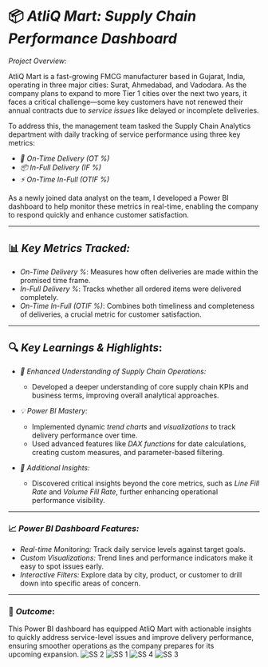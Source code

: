 
# 📦 *AtliQ Mart: Supply Chain Performance Dashboard*

*Project Overview:*

AtliQ Mart is a fast-growing FMCG manufacturer based in Gujarat, India, operating in three major cities: Surat, Ahmedabad, and Vadodara. As the company plans to expand to more Tier 1 cities over the next two years, it faces a critical challenge—some key customers have not renewed their annual contracts due to *service issues* like delayed or incomplete deliveries. 

To address this, the management team tasked the Supply Chain Analytics department with daily tracking of service performance using three key metrics:

- *🚚 On-Time Delivery (OT %)* 
- *📦 In-Full Delivery (IF %)* 
- *⚡ On-Time In-Full (OTIF %)*
  
As a newly joined data analyst on the team, I developed a Power BI dashboard to help monitor these metrics in real-time, enabling the company to respond quickly and enhance customer satisfaction.

---

## 📊 *Key Metrics Tracked:*
- *On-Time Delivery %*: Measures how often deliveries are made within the promised time frame.
- *In-Full Delivery %*: Tracks whether all ordered items were delivered completely.
- *On-Time In-Full (OTIF %)*: Combines both timeliness and completeness of deliveries, a crucial metric for customer satisfaction.

---

## 🔍 *Key Learnings & Highlights*:

- *🚀 Enhanced Understanding of Supply Chain Operations:* 
  - Developed a deeper understanding of core supply chain KPIs and business terms, improving overall analytical approaches.

- *💡 Power BI Mastery:* 
  - Implemented dynamic *trend charts* and *visualizations* to track delivery performance over time.
  - Used advanced features like *DAX functions* for date calculations, creating custom measures, and parameter-based filtering.

- *🔎 Additional Insights:*
  - Discovered critical insights beyond the core metrics, such as *Line Fill Rate* and *Volume Fill Rate*, further enhancing operational performance visibility.

---

### 📈 *Power BI Dashboard Features:*
- *Real-time Monitoring:* Track daily service levels against target goals.
- *Custom Visualizations:* Trend lines and performance indicators make it easy to spot issues early.
- *Interactive Filters:* Explore data by city, product, or customer to drill down into specific areas of concern.

---

### 🚀 *Outcome*:
This Power BI dashboard has equipped AtliQ Mart with actionable insights to quickly address service-level issues and improve delivery performance, ensuring smoother operations as the company prepares for its upcoming expansion.
![SS 2](https://github.com/user-attachments/assets/ea1a269c-a938-4c8d-81c1-1e3c552cd132)
![SS 1](https://github.com/user-attachments/assets/c530a46a-c853-45ea-87e9-3ee67880ad24)
![SS 4](https://github.com/user-attachments/assets/840c8f14-3421-4c5b-b224-61784c9f2279)
![SS 3](https://github.com/user-attachments/assets/46d896e5-cdfd-4c33-8067-ee2089341d26)


